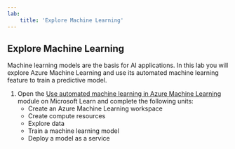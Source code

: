 ```yaml
---
lab:
    title: 'Explore Machine Learning'
---
```


## Explore Machine Learning

Machine learning models are the basis for AI applications. In this lab you will explore Azure Machine Learning and use its automated machine learning feature to train a predictive model.

1. Open the [Use automated machine learning in Azure Machine Learning](https://docs.microsoft.com/en-us/learn/modules/use-automated-machine-learning/3-create-workspace) module on Microsoft Learn and complete the following units: 
    - Create an Azure Machine Learning workspace
    - Create compute resources
    - Explore data 
    - Train a machine learning model 
    - Deploy a model as a service 
